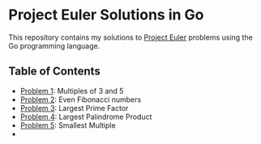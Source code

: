 # Project Euler Solutions in Go

This repository contains my solutions to [Project Euler](https://projecteuler.net/) problems using the Go programming language.

## Table of Contents

- [Problem 1](Problem001/README.md): Multiples of 3 and 5
- [Problem 2](Problem002/README.md): Even Fibonacci numbers
- [Problem 3](Problem003/README.md): Largest Prime Factor
- [Problem 4](Problem004/README.md): Largest Palindrome Product
- [Problem 5](Problem005/README.md): Smallest Multiple
- 
